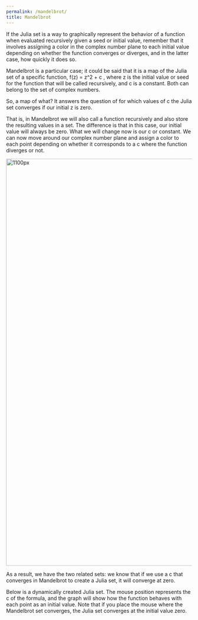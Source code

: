 ```yaml
---
permalink: /mandelbrot/
title: Mandelbrot
---
```

If the Julia set is a way to graphically represent the behavior of a function when evaluated recursively given a seed or initial value, remember that it involves assigning a color in the complex number plane to each initial value depending on whether the function converges or diverges, and in the latter case, how quickly it does so.

Mandelbrot is a particular case; it could be said that it is a map of the Julia set of a specific function, f(z) = z^2 + c , where z  is the initial value or seed for the function that will be called recursively, and c  is a constant. Both can belong to the set of complex numbers.

So, a map of what? It answers the question of for which values of c the Julia set converges if our initial  z is zero.

That is, in Mandelbrot we will also call a function recursively and also store the resulting values in a set. The difference is that in this case, our initial value will always be zero. What we will change now is our  c  or constant. We can now move around our complex number plane and assign a color to each point depending on whether it corresponds to a  c  where the function diverges or not.

<div>
<img src= "{{ '/assets/images/mandelbrot.png' | relative_url }}" alt="1100px" width="1100px">
</div>

As a result, we have the two related sets: we know that if we use a  c that converges in Mandelbrot to create a Julia set, it will converge at zero.

Below is a dynamically created Julia set. The mouse position represents the  c of the formula, and the graph will show how the function behaves with each point as an initial value. Note that if you place the mouse where the Mandelbrot set converges, the Julia set converges at the initial value zero.


<div>
<script src="https://cdn.plot.ly/plotly-2.27.0.min.js"></script>
    <div id="myDiv"></div>
    <script src="/assets/js/mandelbrot.js"></script>
</div>


